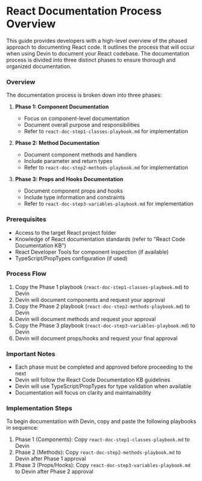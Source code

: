 # React Documentation Process Overview

This guide provides developers with a high-level overview of the phased approach to documenting React code. It outlines the process that will occur when using Devin to document your React codebase. The documentation process is divided into three distinct phases to ensure thorough and organized documentation.

### Overview

The documentation process is broken down into three phases:

1. **Phase 1: Component Documentation**
   - Focus on component-level documentation
   - Document overall purpose and responsibilities
   - Refer to `react-doc-step1-classes-playbook.md` for implementation

2. **Phase 2: Method Documentation**
   - Document component methods and handlers
   - Include parameter and return types
   - Refer to `react-doc-step2-methods-playbook.md` for implementation

3. **Phase 3: Props and Hooks Documentation**
   - Document component props and hooks
   - Include type information and constraints
   - Refer to `react-doc-step3-variables-playbook.md` for implementation

### Prerequisites
- Access to the target React project folder
- Knowledge of React documentation standards (refer to "React Code Documentation KB")
- React Developer Tools for component inspection (if available)
- TypeScript/PropTypes configuration (if used)

### Process Flow
1. Copy the Phase 1 playbook (`react-doc-step1-classes-playbook.md`) to Devin
2. Devin will document components and request your approval
3. Copy the Phase 2 playbook (`react-doc-step2-methods-playbook.md`) to Devin
4. Devin will document methods and request your approval
5. Copy the Phase 3 playbook (`react-doc-step3-variables-playbook.md`) to Devin
6. Devin will document props/hooks and request your final approval

### Important Notes
- Each phase must be completed and approved before proceeding to the next
- Devin will follow the React Code Documentation KB guidelines
- Devin will use TypeScript/PropTypes for type validation when available
- Documentation will focus on clarity and maintainability

### Implementation Steps
To begin documentation with Devin, copy and paste the following playbooks in sequence:
1. Phase 1 (Components): Copy `react-doc-step1-classes-playbook.md` to Devin
2. Phase 2 (Methods): Copy `react-doc-step2-methods-playbook.md` to Devin after Phase 1 approval
3. Phase 3 (Props/Hooks): Copy `react-doc-step3-variables-playbook.md` to Devin after Phase 2 approval
